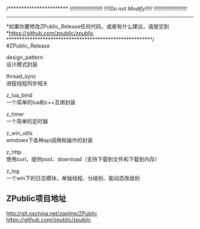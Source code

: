 /***********************
*!!!!!!!!!!!!!!!!!!!!!!*
*!!!!Do not Modify!!!!!*
*!!!!!!!!!!!!!!!!!!!!!!*
************************
*如果你要修改ZPublic_Release任何代码，或者有什么建议，请提交到
*https://github.com/zpublic/zpublic
********************************************************/  
#ZPublic_Release

design_pattern  
设计模式封装  
  
thread_sync  
进程线程同步相关  
  
z_lua_bind  
一个简单的lua和c++互绑封装  
  
z_timer  
一个简单的定时器  
  
z_win_utils  
windows下各种api调用和操作的封装  
  
z_http  
使用curl，提供post、download（支持下载到文件和下载到内存）  
  
z_log  
一个win下的日志模块，单独线程、分级别、能动态改级别  
  
  
ZPublic项目地址
---------------
http://git.oschina.net/zapline/ZPublic  
https://github.com/zpublic/zpublic  
